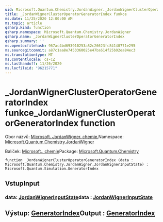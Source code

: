 ```yaml
---
uid: Microsoft.Quantum.Chemistry.JordanWigner._JordanWignerClusterOperatorGeneratorIndex
title: _JordanWignerClusterOperatorGeneratorIndex funkce
ms.date: 11/25/2020 12:00:00 AM
ms.topic: article
qsharp.kind: function
qsharp.namespace: Microsoft.Quantum.Chemistry.JordanWigner
qsharp.name: _JordanWignerClusterOperatorGeneratorIndex
qsharp.summary: ''
ms.openlocfilehash: 967ac4bd693910253a82c26623fc84140771e295
ms.sourcegitcommit: a87c1aa8e7453360025e47ba614f25b02ea84ec3
ms.translationtype: MT
ms.contentlocale: cs-CZ
ms.lasthandoff: 11/26/2020
ms.locfileid: "96215771"
---
```

# <a name="_jordanwignerclusteroperatorgeneratorindex-function"></a><span data-ttu-id="52070-102">_JordanWignerClusterOperatorGeneratorIndex funkce</span><span class="sxs-lookup"><span data-stu-id="52070-102">_JordanWignerClusterOperatorGeneratorIndex function</span></span>

<span data-ttu-id="52070-103">Obor názvů: [Microsoft. JordanWigner. chemie.](xref:Microsoft.Quantum.Chemistry.JordanWigner)</span><span class="sxs-lookup"><span data-stu-id="52070-103">Namespace: [Microsoft.Quantum.Chemistry.JordanWigner](xref:Microsoft.Quantum.Chemistry.JordanWigner)</span></span>

<span data-ttu-id="52070-104">Balíček: [Microsoft.. chemie](https://nuget.org/packages/Microsoft.Quantum.Chemistry)</span><span class="sxs-lookup"><span data-stu-id="52070-104">Package: [Microsoft.Quantum.Chemistry](https://nuget.org/packages/Microsoft.Quantum.Chemistry)</span></span>




```qsharp
function _JordanWignerClusterOperatorGeneratorIndex (data : Microsoft.Quantum.Chemistry.JordanWigner.JordanWignerInputState) : Microsoft.Quantum.Simulation.GeneratorIndex
```


## <a name="input"></a><span data-ttu-id="52070-105">Vstup</span><span class="sxs-lookup"><span data-stu-id="52070-105">Input</span></span>

### <a name="data--jordanwignerinputstate"></a><span data-ttu-id="52070-106">data: [JordanWignerInputState](xref:Microsoft.Quantum.Chemistry.JordanWigner.JordanWignerInputState)</span><span class="sxs-lookup"><span data-stu-id="52070-106">data : [JordanWignerInputState](xref:Microsoft.Quantum.Chemistry.JordanWigner.JordanWignerInputState)</span></span>





## <a name="output--generatorindex"></a><span data-ttu-id="52070-107">Výstup: [GeneratorIndex](xref:Microsoft.Quantum.Simulation.GeneratorIndex)</span><span class="sxs-lookup"><span data-stu-id="52070-107">Output : [GeneratorIndex](xref:Microsoft.Quantum.Simulation.GeneratorIndex)</span></span>

